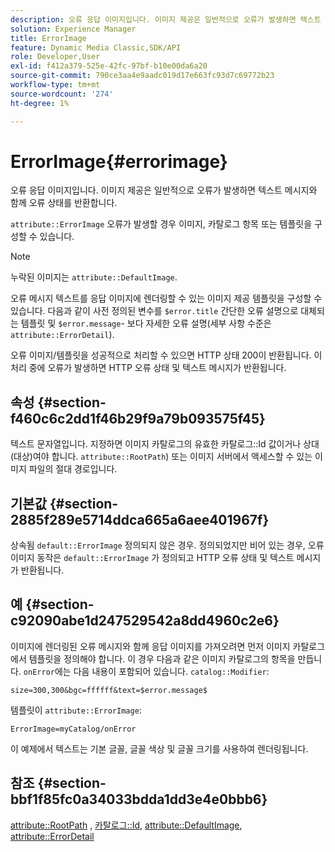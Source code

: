 ```yaml
---
description: 오류 응답 이미지입니다. 이미지 제공은 일반적으로 오류가 발생하면 텍스트 메시지와 함께 오류 상태를 반환합니다.
solution: Experience Manager
title: ErrorImage
feature: Dynamic Media Classic,SDK/API
role: Developer,User
exl-id: f412a379-525e-42fc-97bf-b10e00da6a20
source-git-commit: 790ce3aa4e9aadc019d17e663fc93d7c69772b23
workflow-type: tm+mt
source-wordcount: '274'
ht-degree: 1%

---
```


# ErrorImage{#errorimage}

오류 응답 이미지입니다. 이미지 제공은 일반적으로 오류가 발생하면 텍스트 메시지와 함께 오류 상태를 반환합니다.

`attribute::ErrorImage` 오류가 발생할 경우 이미지, 카탈로그 항목 또는 템플릿을 구성할 수 있습니다.

>[!NOTE]
>
>누락된 이미지는 `attribute::DefaultImage`.

오류 메시지 텍스트를 응답 이미지에 렌더링할 수 있는 이미지 제공 템플릿을 구성할 수 있습니다. 다음과 같이 사전 정의된 변수를 `$error.title` 간단한 오류 설명으로 대체되는 템플릿 및 `$error.message`- 보다 자세한 오류 설명(세부 사항 수준은 `attribute::ErrorDetail`).

오류 이미지/템플릿을 성공적으로 처리할 수 있으면 HTTP 상태 200이 반환됩니다. 이 처리 중에 오류가 발생하면 HTTP 오류 상태 및 텍스트 메시지가 반환됩니다.

## 속성 {#section-f460c6c2dd1f46b29f9a79b093575f45}

텍스트 문자열입니다. 지정하면 이미지 카탈로그의 유효한 카탈로그::Id 값이거나 상대(대상)여야 합니다. `attribute::RootPath`) 또는 이미지 서버에서 액세스할 수 있는 이미지 파일의 절대 경로입니다.

## 기본값 {#section-2885f289e5714ddca665a6aee401967f}

상속됨 `default::ErrorImage` 정의되지 않은 경우. 정의되었지만 비어 있는 경우, 오류 이미지 동작은 `default::ErrorImage` 가 정의되고 HTTP 오류 상태 및 텍스트 메시지가 반환됩니다.

## 예 {#section-c92090abe1d247529542a8dd4960c2e6}

이미지에 렌더링된 오류 메시지와 함께 응답 이미지를 가져오려면 먼저 이미지 카탈로그에서 템플릿을 정의해야 합니다. 이 경우 다음과 같은 이미지 카탈로그의 항목을 만듭니다. `onError`에는 다음 내용이 포함되어 있습니다. `catalog::Modifier`:

`size=300,300&bgc=ffffff&text=$error.message$`

템플릿이 `attribute::ErrorImage`:

`ErrorImage=myCatalog/onError`

이 예제에서 텍스트는 기본 글꼴, 글꼴 색상 및 글꼴 크기를 사용하여 렌더링됩니다.

## 참조 {#section-bbf1f85fc0a34033bdda1dd3e4e0bbb6}

[attribute::RootPath](../../../../../is-api/image-catalog/image-serving-api-ref/c-image-catalog-reference/c-attributes-reference/r-rootpath.md#reference-17d57e5967be403b8408fa7214017494) , [카탈로그::Id](/help/aem-is-ir-api/is-api/image-catalog/image-serving-api-ref/c-image-catalog-reference/c-image-svg-data-reference/c-image-data-reference/r-id-cat.md), [attribute::DefaultImage](../../../../../is-api/image-catalog/image-serving-api-ref/c-image-catalog-reference/c-attributes-reference/r-is-cat-defaultimage.md#reference-8e9900e129f54ed68462a3c2fc3bc433), [attribute::ErrorDetail](../../../../../is-api/image-catalog/image-serving-api-ref/c-image-catalog-reference/c-attributes-reference/r-errordetail.md#reference-4987c8cddcba4c88960170e49cafc561)
